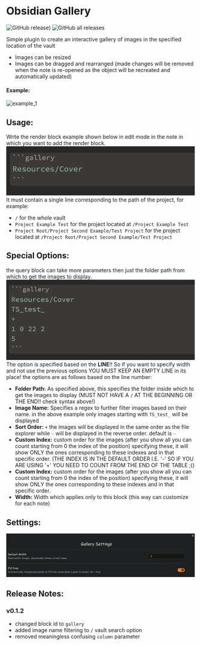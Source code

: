 # Obsidian Gallery
![GitHub release)](https://img.shields.io/github/v/release/Darakah/obsidian-gallery)
![GitHub all releases](https://img.shields.io/github/downloads/Darakah/obsidian-gallery/total)

Simple plugin to create an interactive gallery of images in the specified location of the vault

- Images can be resized 
- Images can be dragged and rearranged
(made changes will be removed when the note is re-opened as the object will be recreated and automatically updated)

#### Example:
![example_1](https://raw.githubusercontent.com/Darakah/obsidian-gallery/main/images/example_1.png) 

## Usage:

Write the render block example shown below in edit mode in the note in which you want to add the render block.
![example_2](https://raw.githubusercontent.com/Darakah/obsidian-gallery/main/images/example_2.png) 
It must contain a single line corresponding to the path of the project, for example:
- `/` for the whole vault
- `Project Example Test` for the project located at `/Project Example Test` 
- `Project Root/Project Second Example/Test Project` for the project located at `/Project Root/Project Second Example/Test Project`

## Special Options:
the query block can take more parameters then just the folder path from which to get the images to display. 
![example_2](https://raw.githubusercontent.com/Darakah/obsidian-gallery/main/images/example_3.png) 
The option is specified based on the **LINE**!! So if you want to specify width and not use the previous options YOU MUST KEEP AN EMPTY LINE in its place!
the options are as follows based on the line number:
- **Folder Path:** As specified above, this specifies the folder inside which to get the images to display (MUST NOT HAVE A `/` AT THE BEGINNING OR THE END!! check syntax above!)
- **Image Name:** Specifies a regex to further filter images based on their name. in the above example only images starting with `TS_test_` will be displayed
- **Sort Order:** `+` the images will be displayed in the same order as the file explorer while `-` will be displayed in the reverse order. default is `-`
- **Custom Index:** custom order for the images (after you show all you can count starting from 0 the index of the position) specifying these, it will show ONLY the ones corresponding to these indexes and in that specific order. (THE INDEX IS IN THE DEFAULT ORDER I.E. '-' SO IF YOU ARE USING '+' YOU NEED TO COUNT FROM THE END OF THE TABLE ;()
- **Custom Index:** custom order for the images (after you show all you can count starting from 0 the index of the position) specifying these, it will show ONLY the ones corresponding to these indexes and in that specific order.
- **Width:** Width which applies only to this block (this way can customize for each note)

## Settings:
![example_4](https://raw.githubusercontent.com/Darakah/obsidian-gallery/main/images/example_5.png) 

## Release Notes:

### v0.1.2
- changed block id to `gallery`
- added image name filtering to `/` vault search option
- removed meaningless confusing `column` parameter


